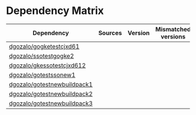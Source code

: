 # Dependency Matrix

Dependency | Sources | Version | Mismatched versions
---------- | ------- | ------- | -------------------
[dgozalo/gogketestcjxd61](https://github.com/dgozalo/gogketestcjxd61.git) |  | []() | 
[dgozalo/ssotestgogke2](https://github.com/dgozalo/ssotestgogke2.git) |  | []() | 
[dgozalo/gkessotestcjxd612](https://github.com/dgozalo/gkessotestcjxd612.git) |  | []() | 
[dgozalo/gotestssonew1](https://github.com/dgozalo/gotestssonew1.git) |  | []() | 
[dgozalo/gotestnewbuildpack1](https://github.com/dgozalo/gotestnewbuildpack1.git) |  | []() | 
[dgozalo/gotestnewbuildpack2](https://github.com/dgozalo/gotestnewbuildpack2.git) |  | []() | 
[dgozalo/gotestnewbuildpack3](https://github.com/dgozalo/gotestnewbuildpack3.git) |  | []() | 
